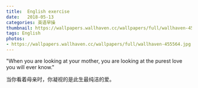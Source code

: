 ```yaml
---
title:  English exercise
date:   2018-05-13
categories: 英语早操
thumbnail: https://wallpapers.wallhaven.cc/wallpapers/full/wallhaven-455564.jpg
tags: English
photos:
- https://wallpapers.wallhaven.cc/wallpapers/full/wallhaven-455564.jpg
---
```


"When you are looking at your mother, you are looking at the purest love you will ever know."
<p>当你看着母亲时，你凝视的是此生最纯洁的爱。</p>

